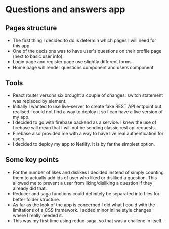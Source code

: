 # Questions and answers app

## Pages structure
- The first thing I decided to do is determin which pages I will need for this app.
- One of the decisions was to have user's questions on their profile page (next to basic user info).
- Login page and register page use slightly different forms.
- Home page will render questions component and users component

## Tools
- React router versons six brought a couple of changes: switch statement was replaced by <Routes> element.
- Initially I wanted to use live-server to create fake REST API entpoint but realised I could not find a way to deploy it so I can have a live version of my app.
- I decided to go with firebase backend as a service. I knew the use of firebase will mean that I will not be sending classic rest api requests.
- Firebase also provided me with a way to have live real authentication for users.
- I decided to deploy my app to Netlify. It is by far the simplest option.
  
## Some key points
- For the number of likes and dislikes I decided instead of simply counting them to actually add ids of user who liked or disliked a question. This allowed me to prevent a user from liking/disliking a question if they already did that.
- Reducer and saga functions could definitely be separated into files for better folder structure.
- As far as the look of the app is concerned I did what I could with the limitations of a CSS framework. I added minor inline style changes where I really needed it.
- This was my first time using redux-saga, so that was a challene in itself.
